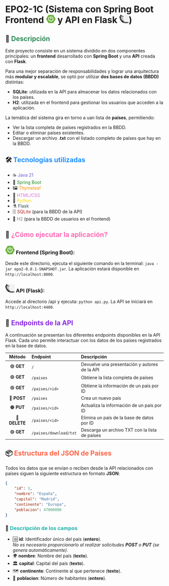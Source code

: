 # EPO2-1C (Sistema con Spring Boot Frontend <img src="./imagenes/logo_spring_boot.svg" alt="Spring Boot Logo" width="30"/> y API en Flask <img src="./imagenes/logo_flask.png" alt="Flask Logo" width="30"/>)

## 📝 <span style="color:#2E8B57;">Descripción</span>

Este proyecto consiste en un sistema dividido en dos componentes principales: un **frontend** desarrollado con <strong>Spring Boot</strong> y una **API** creada con <strong>Flask</strong>.

Para una mejor separación de responsabilidades y lograr una arquitectura más **modular y escalable**, se optó por utilizar **dos bases de datos (BBDD)** distintas:
- **SQLite**: utilizada en la API para almacenar los datos relacionados con los países.
- **H2**: utilizada en el frontend para gestionar los usuarios que acceden a la aplicación.

La temática del sistema gira en torno a uan lista de **países**, permitiendo:
- Ver la lista completa de países registrados en la BBDD.
- Editar o eliminar países existentes.
- Descargar un archivo **.txt** con el listado completo de países que hay en la BBDD.

## 🛠️ <span style="color:#1E90FF;">Tecnologías utilizadas</span>

- ☕ <span style="color:#6A5ACD;">Java 21</span>
- 🌱 <span style="color:#228B22;">Spring Boot</span>
- 🖼️ <span style="color:#FF8C00;">Thymeleaf</span>
- 🎨 <span style="color:#DA70D6;">HTML/CSS</span>
- 🐍 <span style="color:#FFD700;">Python</span>
- ⚗️ <span style="color:#2F4F4F;">Flask</span>
- 🗄️ <span style="color:#B22222;">SQLite</span> (para la BBDD de la API)
- 🧪 <span style="color:#808080;">H2</span> (para la BBDD de usuarios en el frontend)

## 🚀 <span style="color:#FF69B4;">¿Cómo ejecutar la aplicación?</span>

### <img src="./imagenes/logo_spring_boot.svg" alt="Spring Boot Logo" width="30"/> Frontend (Spring Boot): 
Desde este directorio, ejecuta el siguiente comando en la terminal: `java -jar epo2-0.0.1-SNAPSHOT.jar`. La aplicación estará disponible en `http://localhost:8000`.
### <img src="./imagenes/logo_flask.png" alt="Flask Logo" width="30"/> API (Flask):
Accede al directorio /api y ejecuta: `python api.py`. La API se iniciará en `http://localhost:4400`.

## 📡 <span style="color:#8A2BE2;">Endpoints de la API</span>

A continuación se presentan los diferentes endpoints disponibles en la API Flask. Cada uno permite interactuar con los datos de los países registrados en la base de datos.

<div align="center">

| **Método** | **Endpoint**               | **Descripción**                           |
|:----------:|:----------------------------|:------------------------------------------|
| 🟢 **GET**    | `/`                        | Devuelve una presentación y autores de la API |
| 🟢 **GET**    | `/paises`                  | Obtiene la lista completa de países        |
| 🟢 **GET**    | `/paises/<id>`        | Obtiene la información de un país por ID   |
| 🔵 **POST**   | `/paises`                  | Crea un nuevo país                         |
| 🟠 **PUT**    | `/paises/<id>`        | Actualiza la información de un país por ID |
| 🔴 **DELETE** | `/paises/<id>`        | Elimina un país de la base de datos por ID  |
| 🟢 **GET**    | `/paises/download/txt`      | Descarga un archivo TXT con la lista de países |

</div>

## 📦 <span style="color:#FF6347;">Estructura del JSON de Países</span>

Todos los datos que se envían o reciben desde la API relacionados con países siguen la siguiente estructura en formato **JSON**:

```json
{
    "id": 1,
    "nombre": "España",
    "capital": "Madrid",
    "continente": "Europa",
    "poblacion": 47000000
}
```
### 📝 <span style="color:#20B2AA;">Descripción de los campos</span>

- 🆔 **id**: Identificador único del país (**entero**).  
  *No es necesario proporcionarlo al realizar solicitudes **POST** o **PUT** (se genera automáticamente).*
- 🌍 **nombre**: Nombre del país (**texto**).
- 🏛️ **capital**: Capital del país (**texto**).
- 🗺️ **continente**: Continente al que pertenece (**texto**).
- 👥 **poblacion**: Número de habitantes (**entero**).
